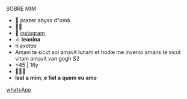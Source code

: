 SOBRE MIM
- 🍁​ prazer abyss d"omâ
- 🍑​🍒​
- 💞️ [instagram](https://www.instagram.com/nathyabelhan/)
- ​♌​ **leonina**
- π *exatas*
- Amavi te sicut sol amavit lunam et hodie me invenio amans te sicut vitam amavit van gogh S2
- +45 | 16y
-  🌙🍷✨
-  𝐥𝐞𝐚𝐥 𝐚 𝐦𝐢𝐦, 𝐞 𝐟𝐢𝐞𝐥 𝐚 𝐪𝐮𝐞𝐦 𝐞𝐮 𝐚𝐦𝐨

[whatsApp](http://wa.me/5545999460055)
